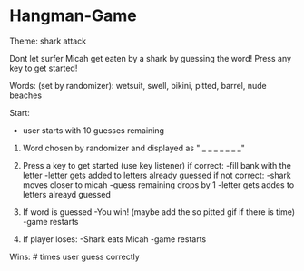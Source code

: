 # Hangman-Game



Theme: shark attack

Dont let surfer Micah get eaten by a shark by guessing the word! Press any key to get started!





Words: (set by randomizer): wetsuit, swell, bikini, pitted, barrel, nude beaches 

Start: 
 * user starts with 10 guesses remaining

1. Word chosen by randomizer and displayed as " _ _ _ _ _ _ _"
2. Press a key to get started (use key listener)
	if correct: 
		-fill bank with the letter
		-letter gets added to letters already guessed
	if not correct: 
		-shark moves closer to micah
		-guess remaining drops by 1
		-letter gets addes to letters alreayd guessed
3. If word is guessed 
		-You win! (maybe add the so pitted gif if there is time)
		-game restarts

4. If player loses:
	-Shark eats Micah
	-game restarts








Wins: # times user guess correctly
